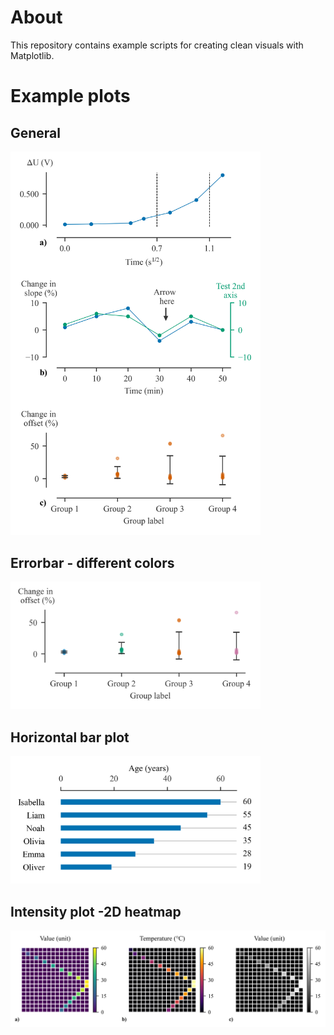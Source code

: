 # About
This repository contains example scripts for creating clean visuals with Matplotlib.

# Example plots

## General
<img src="https://github.com/GillesOdb/clean-matplotlib-plots/blob/main/deault_plot/output_plot.png" width="400">

## Errorbar - different colors
<img src="https://github.com/GillesOdb/clean-matplotlib-plots/blob/main/errorbar_plot_different_colors/output_plot.png" width="400">

## Horizontal bar plot
<img src="https://github.com/GillesOdb/clean-matplotlib-plots/blob/main/horizontal_barplot/horizontal_barplot.png" width="400">
 
## Intensity plot -2D heatmap
<img src="https://github.com/GillesOdb/clean-matplotlib-plots/blob/main/intensity_plot/output_plot.png" width="600">
